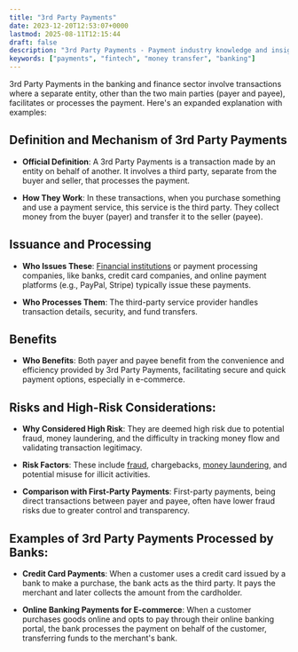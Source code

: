 ```yaml
---
title: "3rd Party Payments"
date: 2023-12-20T12:53:07+0000
lastmod: 2025-08-11T12:15:44
draft: false
description: "3rd Party Payments - Payment industry knowledge and insights"
keywords: ["payments", "fintech", "money transfer", "banking"]
---
```


3rd Party Payments in the banking and finance sector involve transactions where a separate entity, other than the two main parties (payer and payee), facilitates or processes the payment. Here's an expanded explanation with examples:

## Definition and Mechanism of 3rd Party Payments

- **Official Definition**: A 3rd Party Payments is a transaction made by an entity on behalf of another. It involves a third party, separate from the buyer and seller, that processes the payment.

- **How They Work**: In these transactions, when you purchase something and use a payment service, this service is the third party. They collect money from the buyer (payer) and transfer it to the seller (payee).

## Issuance and Processing

- **Who Issues These**: [Financial institutions](https://faisalkhanllc.xyz/resources/payments-wiki/f/financial-institution-fi/) or payment processing companies, like banks, credit card companies, and online payment platforms (e.g., PayPal, Stripe) typically issue these payments.

- **Who Processes Them**: The third-party service provider handles transaction details, security, and fund transfers.

## Benefits

- **Who Benefits**: Both payer and payee benefit from the convenience and efficiency provided by 3rd Party Payments, facilitating secure and quick payment options, especially in e-commerce.

## Risks and High-Risk Considerations:

- **Why Considered High Risk**: They are deemed high risk due to potential fraud, money laundering, and the difficulty in tracking money flow and validating transaction legitimacy.

- **Risk Factors**: These include [fraud](https://faisalkhanllc.xyz/resources/payments-wiki/f/fraud/), chargebacks, [money laundering](https://faisalkhanllc.xyz/resources/payments-wiki/m/money-laundering/), and potential misuse for illicit activities.

- **Comparison with First-Party Payments**: First-party payments, being direct transactions between payer and payee, often have lower fraud risks due to greater control and transparency.

## Examples of 3rd Party Payments Processed by Banks:

- **Credit Card Payments**: When a customer uses a credit card issued by a bank to make a purchase, the bank acts as the third party. It pays the merchant and later collects the amount from the cardholder.

- **Online Banking Payments for E-commerce**: When a customer purchases goods online and opts to pay through their online banking portal, the bank processes the payment on behalf of the customer, transferring funds to the merchant's bank.